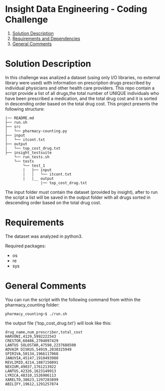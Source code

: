 # Insight Data Engineering - Coding Challenge
1. [Solution Description](README.md#solution-description)
2. [Requirements and Dependencies](README.md#requirements)
3. [General Comments](README.md#general-comments)

# Solution Description

In this challenge was analized a dataset (using only I/O libraries, no external library were used) with information on prescription drugs prescribed by individual physicians and other health care providers. This repo contain a script provide a list of all drugs,the total number of UNIQUE individuals who have been prescribed a medication, and the total drug cost and it is sorted in descending order based on the total drug cost. This project presents the following structure:

    |── README.md 
    ├── run.sh
    ├── src
    │   └── pharmacy-counting.py
    ├── input
    │   └── itcont.txt
    ├── output
    |   └── top_cost_drug.txt
    ├── insight_testsuite
        └── run_tests.sh
        └── tests
            └── test_1
            |   ├── input
            |   │   └── itcont.txt
            |   |__ output
                    |── top_cost_drug.txt
    
The input folder must contain the dataset (provided by insight), after to run the script a list will be saved in the output folder with all drugs sorted in descending order based on the total drug cost.

# Requirements

The dataset was analyzed in python3.

Required packages:
* os
* re
* sys

# General Comments

You can run the script with the following command from within the pharmacy_counting folder:

```
pharmacy_counting~$ ./run.sh
```
the output file ('top_cost_drug.txt') will look like this:

```
drug_name,num_prescriber,total_cost
HARVONI,4129,5992222543
CRESTOR,60486,2704097429
LANTUS SOLOSTAR,47598,2237688500
ADVAIR DISKUS,54919,2038325949
SPIRIVA,50134,1966117068
JANUVIA,45147,1910493980
REVLIMID,4214,1887150891
NEXIUM,49037,1761213922
LANTUS,42326,1623149913
LYRICA,48310,1526906113
XARELTO,38623,1297283899
ABILIFY,19612,1291257874
```
